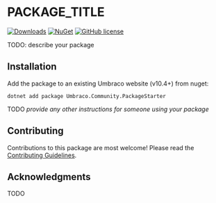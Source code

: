 # PACKAGE_TITLE

[![Downloads](https://img.shields.io/nuget/dt/Umbraco.Community.PackageStarter?color=cc9900)](https://www.nuget.org/packages/Umbraco.Community.PackageStarter/)
[![NuGet](https://img.shields.io/nuget/vpre/Umbraco.Community.PackageStarter?color=0273B3)](https://www.nuget.org/packages/Umbraco.Community.PackageStarter)
[![GitHub license](https://img.shields.io/github/license/GITHUB_USERNAME/GITHUB_REPOSITORY?color=8AB803)](../LICENSE)

TODO: describe your package

<!--
Including screenshots is a really good idea! 

If you put images into /docs/screenshots, then you would reference them in this readme as, for example:

<img alt="..." src="https://github.com/GITHUB_USERNAME/GITHUB_REPOSITORY/blob/develop/docs/screenshots/screenshot.png">
-->

## Installation

Add the package to an existing Umbraco website (v10.4+) from nuget:

`dotnet add package Umbraco.Community.PackageStarter`

TODO *provide any other instructions for someone using your package*

## Contributing

Contributions to this package are most welcome! Please read the [Contributing Guidelines](CONTRIBUTING.md).

## Acknowledgments

TODO